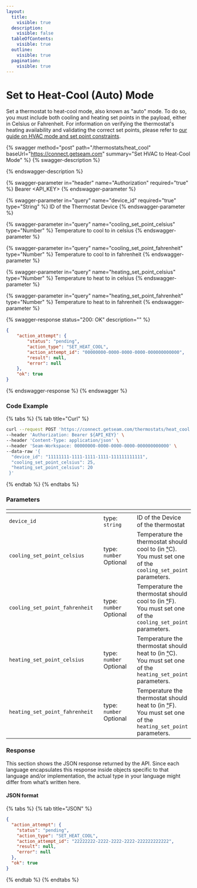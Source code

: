 ```yaml
---
layout:
  title:
    visible: true
  description:
    visible: false
  tableOfContents:
    visible: true
  outline:
    visible: true
  pagination:
    visible: true
---
```


# Set to Heat-Cool (Auto) Mode

Set a thermostat to heat-cool mode, also known as "auto" mode. To do so, you must include both cooling and heating set points in the payload, either in Celsius or Fahrenheit. For information on verifying the thermostat's heating availability and validating the correct set points, please refer to [our guide on HVAC mode and set point constraints](../../products/thermostats/understanding-hvac-mode-and-set-point-constraints.md).

{% swagger method="post" path="/thermostats/heat_cool" baseUrl="https://connect.getseam.com" summary="Set HVAC to Heat-Cool Mode" %}
{% swagger-description %}

{% endswagger-description %}

{% swagger-parameter in="header" name="Authorization" required="true" %}
Bearer <API_KEY>
{% endswagger-parameter %}

{% swagger-parameter in="query" name="device_id" required="true" type="String" %}
ID of the Thermostat Device
{% endswagger-parameter %}

{% swagger-parameter in="query" name="cooling_set_point_celsius" type="Number" %}
Temperature to cool to in celsius
{% endswagger-parameter %}

{% swagger-parameter in="query" name="cooling_set_point_fahrenheit" type="Number" %}
Temperature to cool to in fahrenheit
{% endswagger-parameter %}

{% swagger-parameter in="query" name="heating_set_point_celsius" type="Number" %}
Temperature to heat to in celsius
{% endswagger-parameter %}

{% swagger-parameter in="query" name="heating_set_point_fahrenheit" type="Number" %}
Temperature to heat to in fahrenheit
{% endswagger-parameter %}

{% swagger-response status="200: OK" description="" %}
```json
{
	"action_attempt": {
		"status": "pending",
		"action_type": "SET_HEAT_COOL",
		"action_attempt_id": "00000000-0000-0000-0000-000000000000",
		"result": null,
		"error": null
	},
	"ok": true
}
```
{% endswagger-response %}
{% endswagger %}

### Code Example

{% tabs %}
{% tab title="Curl" %}
```bash
curl --request POST 'https://connect.getseam.com/thermostats/heat_cool' \
--header 'Authorization: Bearer ${API_KEY}' \
--header 'Content-Type: application/json' \
--header 'Seam-Workspace: 00000000-0000-0000-0000-000000000000' \
--data-raw '{
  "device_id": "11111111-1111-1111-1111-111111111111",
  "cooling_set_point_celsius": 25,
  "heating_set_point_celsius": 20
 }'
```
{% endtab %}
{% endtabs %}

### Parameters

<table data-header-hidden><thead><tr><th width="331.3333333333333"></th><th width="162"></th><th></th></tr></thead><tbody><tr><td><code>device_id</code></td><td>type: <code>string</code></td><td>ID of the Device of  the thermostat</td></tr><tr><td><code>cooling_set_point_celsius</code></td><td>type: <code>number</code><br>Optional</td><td>Temperature the thermostat should cool to (in <a href="https://www.degreesymbol.net/">°</a>C). You must set one of the <code>cooling_set_point</code> parameters.</td></tr><tr><td><code>cooling_set_point_fahrenheit</code></td><td>type: <code>number</code><br>Optional</td><td>Temperature the thermostat should cool to (in <a href="https://www.degreesymbol.net/">°</a>F). You must set one of the <code>cooling_set_point</code> parameters.</td></tr><tr><td><code>heating_set_point_celsius</code></td><td>type: <code>number</code><br>Optional</td><td>Temperature the thermostat should heat to (in <a href="https://www.degreesymbol.net/">°</a>C).<br>You must set one of the <code>heating_set_point</code> parameters.</td></tr><tr><td><code>heating_set_point_fahrenheit</code></td><td>type: <code>number</code><br>Optional</td><td>Temperature the thermostat should heat to (in <a href="https://www.degreesymbol.net/">°</a>F).<br>You must set one of the <code>heating_set_point</code> parameters.</td></tr></tbody></table>

### Response

This section shows the JSON response returned by the API. Since each language encapsulates this response inside objects specific to that language and/or implementation, the actual type in your language might differ from what’s written here.

#### JSON format

{% tabs %}
{% tab title="JSON" %}
```json
{
  "action_attempt": {
    "status": "pending",
    "action_type": "SET_HEAT_COOL",
    "action_attempt_id": "22222222-2222-2222-2222-222222222222",
    "result": null,
    "error": null
  },
  "ok": true
}
```
{% endtab %}
{% endtabs %}

